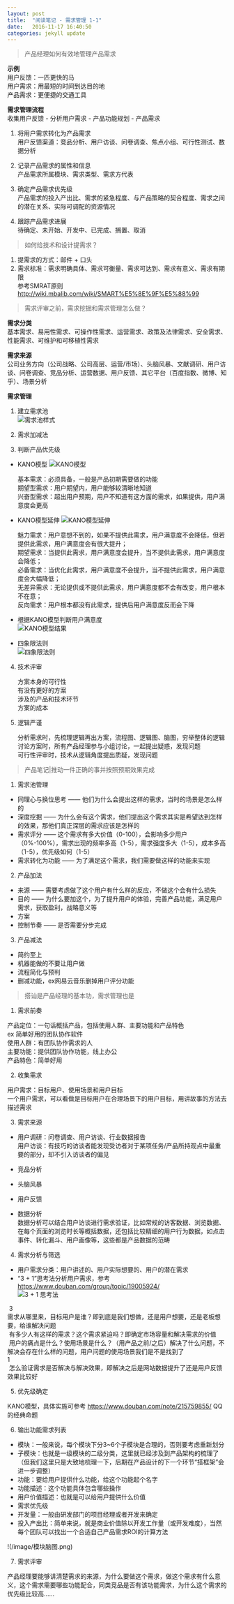 ```yaml
---
layout: post
title:  "阅读笔记 - 需求管理 1-1"
date:   2016-11-17 16:40:50
categories: jekyll update
---
```


> 产品经理如何有效地管理产品需求

**示例**  
用户反馈：一匹更快的马  
用户需求：用最短的时间到达目的地  
产品需求：更便捷的交通工具    

**需求管理流程**  
收集用户反馈 - 分析用户需求 - 产品功能规划 - 产品需求  

1. 将用户需求转化为产品需求  
用户反馈渠道：竞品分析、用户访谈、问卷调查、焦点小组、可行性测试、数据分析

2. 记录产品需求的属性和信息  
产品需求所属模块、需求类型、需求方代表

3. 确定产品需求优先级  
产品需求的投入产出比、需求的紧急程度、与产品策略的契合程度、需求之间的潜在关系、实际可调配的资源情况

4. 跟踪产品需求进展    
待确定、未开始、开发中、已完成、搁置、取消  

> 如何给技术和设计提需求？   

1. 提需求的方式：邮件 + 口头  
2. 需求标准：需求明确具体、需求可衡量、需求可达到、需求有意义、需求有期限  
参考SMRAT原则  <http://wiki.mbalib.com/wiki/SMART%E5%8E%9F%E5%88%99>

> 需求评审之前，需求挖掘和需求管理怎么做？

**需求分类**  
基本需求、易用性需求、可操作性需求、运营需求、政策及法律需求、安全需求、性能需求、可维护和可移植性需求  

**需求来源**  
公司业务方向（公司战略、公司高层、运营/市场）、头脑风暴、文献调研、用户访谈、问卷调查、竞品分析、运营数据、用户反馈、其它平台（百度指数、微博、知乎）、场景分析  

**需求管理**  

1. 建立需求池  
![需求池样式](/image/需求池表格.jpg)

2. 需求加减法

3. 判断产品优先级  

- KANO模型
![KANO模型](/image/KANO模型.png)  

  基本需求：必须具备，一般是产品初期需要做的功能  
  期望型需求：用户期望内，用户能够较清晰地知道   
  兴奋型需求：超出用户预期，用户不知道有这方面的需求，如果提供，用户满意度会更高  

- KANO模型延伸
![KANO模型延伸](/image/KANO模型延伸.png)  

  魅力需求：用户意想不到的，如果不提供此需求，用户满意度不会降低，但若提供此需求，用户满意度会有很大提升；  
  期望需求：当提供此需求，用户满意度会提升，当不提供此需求，用户满意度会降低；  
  必备需求：当优化此需求，用户满意度不会提升，当不提供此需求，用户满意度会大幅降低；  
  无差异需求：无论提供或不提供此需求，用户满意度都不会有改变，用户根本不在意；  
  反向需求：用户根本都没有此需求，提供后用户满意度反而会下降  

- 根据KANO模型判断用户满意度  
![KANO模型结果](/image/KANO模型结果.png)

- 四象限法则  
![四象限法则](/image/四象限法则.png)  

4. 技术评审  

    方案本身的可行性  
    有没有更好的方案  
    涉及的产品和技术环节  
    方案的成本  
  
5. 逻辑严谨    

    分析需求时，先梳理逻辑再出方案，流程图、逻辑图、脑图，穷举整体的逻辑  
    讨论方案时，所有产品经理参与小组讨论，一起提出疑惑，发现问题  
    可行性评审时，技术从逻辑角度提出质疑，发现问题  
    
> 产品笔记|推动一件正确的事并按照预期效果完成

1. 需求池管理  

- 同理心与换位思考 —— 他们为什么会提出这样的需求，当时的场景是怎么样的   
- 深度挖掘 —— 为什么会有这个需求，他们提出这个需求其实是希望达到怎样的效果，那他们真正深层的需求应该是怎样的  
- 需求评分 —— 这个需求有多大价值（0-100），会影响多少用户（0%-100%），需求出现的频率多高（1-5），需求强度多大（1-5），成本多高（1-5），优先级如何（1-5）  
- 需求转化为功能 —— 为了满足这个需求，我们需要做这样的功能来实现    

2. 产品加法  

- 来源 —— 需要考虑做了这个用户有什么样的反应，不做这个会有什么损失  
- 目的 —— 为什么要加这个，为了提升用户的体验，完善产品功能，满足用户需求，获取盈利，战略意义等  
- 方案  
- 控制节奏 —— 是否需要分步完成    

3. 产品减法  

- 简约至上
- 机器能做的不要让用户做
- 流程简化与预判
- 删减功能，ex网易云音乐删掉用户评分功能  

> 搭讪是产品经理的基本功，需求管理也是  

1. 需求前奏  

产品定位：一句话概括产品，包括使用人群、主要功能和产品特色  
ex 简单好用的团队协作软件  
使用人群：有团队协作需求的人  
主要功能：提供团队协作功能，线上办公  
产品特色：简单好用  

2. 收集需求  

用户需求：目标用户、使用场景和用户目标  
一个用户需求，可以看做是目标用户在合理场景下的用户目标，用讲故事的方法去描述需求  

3. 需求来源  

- 用户调研：问卷调查、用户访谈、行业数据报告  
用户访谈：有技巧的访谈者能发现受访者对于某项任务/产品所持观点中最重要的部分，却不引入访谈者的偏见  

- 竞品分析  
- 头脑风暴  
- 用户反馈  
- 数据分析  
数据分析可以结合用户访谈进行需求验证，比如常规的访客数据、浏览数据、在每个页面的浏览时长等概括数据，还包括比较精细的用户行为数据，如点击事件、转化漏斗、用户画像等，这些都是产品数据的范畴  

4. 需求分析与筛选  

- 用户需求分类：用户讲述的、用户实际想要的、用户的潜在需求
- “3 + 1”思考法分析用户需求，参考<https://www.douban.com/group/topic/19005924/>  
![3 + 1 思考法](/image/3+1思考法.png)   

  3  
  需求从哪里来，目标用户是谁？即到底是我们想做，还是用户想要，还是老板想要，给谁解决问题  
  有多少人有这样的需求？这个需求紧迫吗？即确定市场容量和解决需求的价值  
  用户的痛点是什么？使用场景是什么？（用产品之前/之后）解决了什么问题，不解决会存在什么样的问题，用户问题的使用场景我们是不是找到了  
  1  
  怎么验证需求是否解决与解决效果，即解决之后是网站数据提升了还是用户反馈效果比较好  

5. 优先级确定  

KANO模型，具体实施可参考 <https://www.douban.com/note/215759855/> QQ的经典命题    

6. 输出功能需求列表  

- 模块：一般来说，每个模块下分3~6个子模块是合理的，否则要考虑重新划分  
- 子模块：也就是一级模块的二级分类，这里就已经涉及到产品架构的梳理了（但我们这里只是大致地梳理一下，后期在产品设计的下一个环节“搭框架”会进一步调整）  
- 功能：要给用户提供什么功能，给这个功能起个名字    
- 功能描述：这个功能具体包含哪些操作  
- 用户价值描述：也就是可以给用户提供什么价值  
- 需求优先级  
- 开发量：一般由研发部门的项目经理或者开发来确定  
- 投入产出比：简单来说，就是商业价值除以开发工作量（或开发难度），当然每个团队可以找出一个合适自己产品需求ROI的计算方法    

!(/image/模块脑图.png)  

7. 需求评审  

产品经理要能够讲清楚需求的来源，为什么要做这个需求，做这个需求有什么意义，这个需求需要哪些功能配合，同类竞品是否有该功能需求，为什么这个需求的优先级比较高……


  
  







